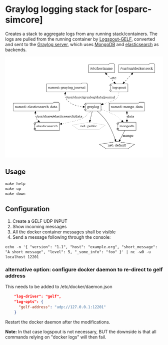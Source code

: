 # Graylog logging stack for [osparc-simcore]

Creates a stack to aggregate logs from any running stack/containers. The logs are pulled from the running container by [Logspout-GELF](https://github.com/Vincit/logspout-gelf), converted and sent to the [Graylog server](https://www.graylog.org/), which uses [MongoDB](https://www.mongodb.com/) and [elasticsearch](https://www.elastic.co/) as backends.

![](img/stack.png)

## Usage

```console
make help
make up
make down
```

## Configuration

1. Create a GELF UDP INPUT
2. Show incoming messages
3. All the docker container messages shall be visible
4. Send a message following through the console:

```console
echo -n '{ "version": "1.1", "host": "example.org", "short_message": "A short message", "level": 5, "_some_info": "foo" }' | nc -w0 -u localhost 12201
```

### alternative option: configure docker daemon to re-direct to gelf address

This needs to be added to /etc/docker/daemon.json

```json
    "log-driver": "gelf",
    "log-opts": {
      "gelf-address": "udp://127.0.0.1:12201"
    }
```

Restart the docker daemon after the modifications.

**Note:** In that case logspout is not necessary, BUT the downside is that all commands relying on "docker logs" will then fail.
